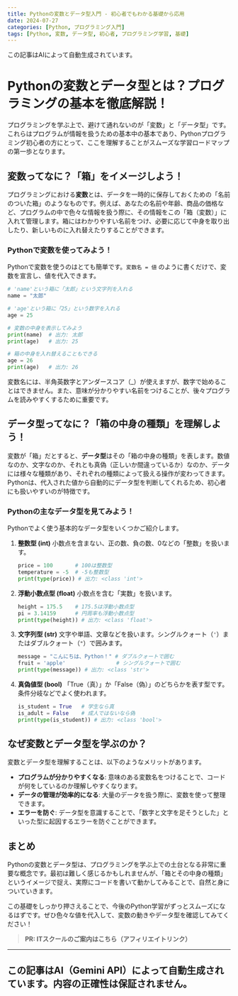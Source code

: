 ```yaml
---
title: Pythonの変数とデータ型入門 - 初心者でもわかる基礎から応用
date: 2024-07-27
categories: [Python, プログラミング入門]
tags: [Python, 変数, データ型, 初心者, プログラミング学習, 基礎]
---
```


この記事はAIによって自動生成されています。

# Pythonの変数とデータ型とは？プログラミングの基本を徹底解説！

プログラミングを学ぶ上で、避けて通れないのが「変数」と「データ型」です。これらはプログラムが情報を扱うための基本中の基本であり、Pythonプログラミング初心者の方にとって、ここを理解することがスムーズな学習ロードマップの第一歩となります。

## 変数ってなに？「箱」をイメージしよう！

プログラミングにおける**変数**とは、データを一時的に保存しておくための「名前のついた箱」のようなものです。例えば、あなたの名前や年齢、商品の価格など、プログラムの中で色々な情報を扱う際に、その情報をこの「箱（変数）」に入れて管理します。箱にはわかりやすい名前をつけ、必要に応じて中身を取り出したり、新しいものに入れ替えたりすることができます。

### Pythonで変数を使ってみよう！

Pythonで変数を使うのはとても簡単です。`変数名 = 値` のように書くだけで、変数を宣言し、値を代入できます。

```python
# 'name'という箱に「太郎」という文字列を入れる
name = "太郎"

# 'age'という箱に「25」という数字を入れる
age = 25

# 変数の中身を表示してみよう
print(name)  # 出力: 太郎
print(age)   # 出力: 25

# 箱の中身を入れ替えることもできる
age = 26
print(age)   # 出力: 26
```

変数名には、半角英数字とアンダースコア（_）が使えますが、数字で始めることはできません。また、意味が分かりやすい名前をつけることが、後々プログラムを読みやすくするために重要です。

## データ型ってなに？「箱の中身の種類」を理解しよう！

変数が「箱」だとすると、**データ型**はその「箱の中身の種類」を表します。数値なのか、文字なのか、それとも真偽（正しいか間違っているか）なのか、データには様々な種類があり、それぞれの種類によって扱える操作が変わってきます。Pythonは、代入された値から自動的にデータ型を判断してくれるため、初心者にも扱いやすいのが特徴です。

### Pythonの主なデータ型を見てみよう！

Pythonでよく使う基本的なデータ型をいくつかご紹介します。

1.  **整数型 (int)**
    小数点を含まない、正の数、負の数、0などの「整数」を扱います。

    ```python
    price = 100       # 100は整数型
    temperature = -5  # -5も整数型
    print(type(price)) # 出力: <class 'int'>
    ```

2.  **浮動小数点型 (float)**
    小数点を含む「実数」を扱います。

    ```python
    height = 175.5    # 175.5は浮動小数点型
    pi = 3.14159      # 円周率も浮動小数点型
    print(type(height)) # 出力: <class 'float'>
    ```

3.  **文字列型 (str)**
    文字や単語、文章などを扱います。シングルクォート（`'`）またはダブルクォート（`"`）で囲みます。

    ```python
    message = "こんにちは、Python！" # ダブルクォートで囲む
    fruit = 'apple'                # シングルクォートで囲む
    print(type(message)) # 出力: <class 'str'>
    ```

4.  **真偽値型 (bool)**
    「True（真）」か「False（偽）」のどちらかを表す型です。条件分岐などでよく使われます。

    ```python
    is_student = True   # 学生なら真
    is_adult = False    # 成人ではないなら偽
    print(type(is_student)) # 出力: <class 'bool'>
    ```

## なぜ変数とデータ型を学ぶのか？

変数とデータ型を理解することは、以下のようなメリットがあります。

*   **プログラムが分かりやすくなる**: 意味のある変数名をつけることで、コードが何をしているのか理解しやすくなります。
*   **データの管理が効率的になる**: 大量のデータを扱う際に、変数を使って整理できます。
*   **エラーを防ぐ**: データ型を意識することで、「数字と文字を足そうとした」といった型に起因するエラーを防ぐことができます。

## まとめ

Pythonの変数とデータ型は、プログラミングを学ぶ上での土台となる非常に重要な概念です。最初は難しく感じるかもしれませんが、「箱とその中身の種類」というイメージで捉え、実際にコードを書いて動かしてみることで、自然と身についていきます。

この基礎をしっかり押さえることで、今後のPython学習がずっとスムーズになるはずです。ぜひ色々な値を代入して、変数の動きやデータ型を確認してみてください！
> **PR: ITスクールのご案内はこちら（アフィリエイトリンク）**

---
この記事はAI（Gemini API）によって自動生成されています。内容の正確性は保証されません。
---
